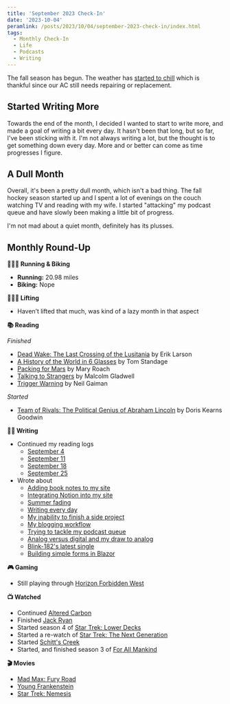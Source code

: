 ```yaml
---
title: 'September 2023 Check-In'
date: '2023-10-04'
peramlink: /posts/2023/10/04/september-2023-check-in/index.html
tags:
  - Monthly Check-In
  - Life
  - Podcasts
  - Writing
---
```


The fall season has begun. The weather has [started to chill](https://kpwags.com/posts/2023/09/16/summer-is-fading) which is thankful since our AC still needs repairing or replacement.
<!-- excerpt -->

## Started Writing More

Towards the end of the month, I decided I wanted to start to write more, and made a goal of writing a bit every day. It hasn't been that long, but so far, I've been sticking with it. I'm not always writing a lot, but the thought is to get something down every day. More and or better can come as time progresses I figure.

## A Dull Month

Overall, it's been a pretty dull month, which isn't a bad thing. The fall hockey season started up and I spent a lot of evenings on the couch watching TV and reading with my wife. I started "attacking" my podcast queue and have slowly been making a little bit of progress.

I'm not mad about a quiet month, definitely has its plusses.

## Monthly Round-Up

**🏃🏼‍♂️ Running & Biking**

- **Running:** 20.98 miles
- **Biking:** Nope

**🏋🏼‍♂️ Lifting**

- Haven’t lifted that much, was kind of a lazy month in that aspect

**📚 Reading**

*Finished*
- [Dead Wake: The Last Crossing of the Lusitania](https://bookshop.org/p/books/dead-wake-the-last-crossing-of-the-lusitania-erik-larson/7296476?ean=9780307408877) by Erik Larson
- [A History of the World in 6 Glasses](https://bookshop.org/p/books/a-history-of-the-world-in-6-glasses-tom-standage/16634565?ean=9780802715524) by Tom Standage
- [Packing for Mars](https://bookshop.org/p/books/packing-for-mars-the-curious-science-of-life-in-the-void-mary-roach/1517059?ean=9781324036050) by Mary Roach
- [Talking to Strangers](https://bookshop.org/p/books/talking-to-strangers-what-we-should-know-about-the-people-we-don-t-know-malcolm-gladwell/16344994?ean=9780316299220) by Malcolm Gladwell
- [Trigger Warning](https://bookshop.org/p/books/trigger-warning-short-fictions-and-disturbances-neil-gaiman/15543280?ean=9780063075764) by Neil Gaiman

*Started*
- [Team of Rivals: The Political Genius of Abraham Lincoln](https://bookshop.org/books/team-of-rivals-the-political-genius-of-abraham-lincoln/9780743270755) by Doris Kearns Goodwin

**✍🏻 Writing**

- Continued my reading logs
	- [September 4](https://kpwags.com/reading-log/42)
	- [September 11](https://kpwags.com/reading-log/43)
	- [September 18](https://kpwags.com/reading-log/44)
	- [September 25](https://kpwags.com/reading-log/45)
- Wrote about
	- [Adding book notes to my site](https://kpwags.com/posts/2023/09/06/added-book-notes)
	- [Integrating Notion into my site](https://kpwags.com/posts/2023/09/08/integrating-notion-into-my-site)
	- [Summer fading](https://kpwags.com/posts/2023/09/16/summer-is-fading)
	- [Writing every day](https://kpwags.com/posts/2023/09/22/writing-everyday)
	- [My inability to finish a side project](https://kpwags.com/posts/2023/09/23/the-strange-inability-to-finish-a-project)
	- [My blogging workflow](https://kpwags.com/posts/2023/09/25/my-blogging-workflow)
	- [Trying to tackle my podcast queue](https://kpwags.com/posts/2023/09/27/tackling-my-podcast-queue)
	- [Analog versus digital and my draw to analog](https://kpwags.com/posts/2023/09/28/analog-versus-digital)
	- [Blink-182's latest single](https://kpwags.com/posts/2023/09/29/one-more-time-by-blink-182)
	- [Building simple forms in Blazor](https://kpwags.com/posts/2023/09/29/digging-into-blazor-forms)

**🎮 Gaming**

- Still playing through [Horizon Forbidden West](https://www.playstation.com/en-us/games/horizon-forbidden-west/)

**📺 Watched**

- Continued [Altered Carbon](https://www.imdb.com/title/tt2261227/)
- Finished [Jack Ryan](https://www.imdb.com/title/tt5057054/)
- Started season 4 of [Star Trek: Lower Decks](https://www.imdb.com/title/tt9184820/)
- Started a re-watch of [Star Trek: The Next Generation](https://www.imdb.com/title/tt0092455/)
- Started [Schitt's Creek](https://www.imdb.com/title/tt3526078/)
- Started, and finished season 3 of [For All Mankind](https://www.imdb.com/title/tt7772588/)

**🎬 Movies**

- [Mad Max: Fury Road](https://www.imdb.com/title/tt1392190/)
- [Young Frankenstein](https://www.imdb.com/title/tt0072431/)
- [Star Trek: Nemesis](https://www.imdb.com/title/tt0253754/)
